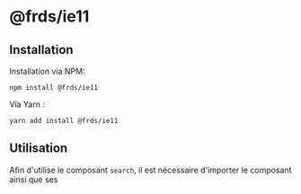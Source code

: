 # @frds/ie11

## Installation
Installation via NPM:
```
npm install @frds/ie11
```
Via Yarn :
```
yarn add install @frds/ie11
```

## Utilisation
Afin d'utilise le composant `search`, il est nécessaire d'importer le composant ainsi que ses 
